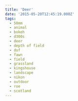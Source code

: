 ```yaml
---
title: 'Deer'
date: '2015-05-20T12:45:19.000Z'
tags:
  - 50mm
  - animal
  - bokeh
  - d300s
  - deer
  - depth of field
  - dof
  - fawn
  - field
  - grassland
  - kingshouse
  - landscape
  - nikon
  - outdoor
  - roe
  - scotland
---
```

